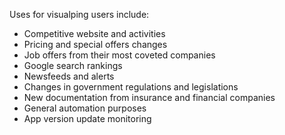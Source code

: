 [comment]: # " File: readme.md"
[comment]: # "    Copyright (c) 2021 Splunk Inc."
[comment]: # ""
[comment]: # "    Licensed under Apache 2.0 (https://www.apache.org/licenses/LICENSE-2.0.txt)"
[comment]: # ""
Uses for visualping users include:

-   Competitive website and activities
-   Pricing and special offers changes
-   Job offers from their most coveted companies
-   Google search rankings
-   Newsfeeds and alerts
-   Changes in government regulations and legislations
-   New documentation from insurance and financial companies
-   General automation purposes
-   App version update monitoring
